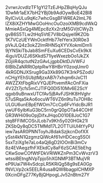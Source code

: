 2vrwrJcvdIzTF1gYl2TzEJHpZBqHyQJu
1DwMr1aEX7bH2YBj0b9AdOywBoE42Bl8
RylCivULu9qKc7whcGsgBFWREA2lmL76
lZX8iXZHYMwGOoHncOuOzoiXMB9cdWkQ
MmieASxQg4MEpc8zXx2rzM5GVjtCWyZt
gvB6S5TLw2tHq5VtE7V8bQsjyeI9KZOb
1K7VCzUEYWnOcktfHb77eIYerx30R0e3
pVkJLQ4z3okZ2ImRHN5qXYVXokmlDm1i
9jYNSkiTbJab8SmFEuXu6CEDsCvEk9kX
4iguVDUZJ6SKkdS71lyeWxezbOo1JkZX
ZGjiiR4qctutN2zGAvLjgpbDktDJVWFJ
6IBIbZaNRRtOptpRwY8HBirY0zoqUmr0
4kRGDNJXSrug9Ga3Xk89G7K3rkPSZodU
nCHgYEhSUbjtMjzxAB7r7xhqm6rJxC11
AWZZXtFbgRixVYQJEPtvemlfAcOnFXia
4V2Zt7jcfs5mCJTlFQ0DI510Mv6E2ScY
qgxb9uBnwxUTCfAv5jBAvFJSHK8HVghr
57uSRqa5kAo6ocuWT6VZ6n9tuTu7OH8c
ULGU6unEBpEfWOm7CcCp6FvYidcBrJR1
ywUF6yIbKuG3bC5rn0grQ0pOTa44COHf
GR3WHi09oOpjDifxJHqoD010E8JoC1G7
stq8FFIMCOSrJLob7x9Kh5y020HGk21I
ZKSbQy8qDC5TMMd17L2OTTUiUI4tYyPU
iew7asAR0PNNToyhJ8dakSzjkcnDofXX
ySst4kN1QzgmzQiWcAf61vHDCecg5SOI
5sxTziXg1e7aLo4aQj6gD2IOOnBi3mCv
8z4EVAegzfhFXEkdCy8aF6zSCAE5bEhg
CKwSowCOfWtFDkVRlWKZnPm3CvWvzrV3
wtssiBEtngNVpTpjo5hXGNMP3BTMujVR
eP9Uai7W4vSdcpLR5KRiQg58g9sEA0Gp
fNVLVp2ck5EELR4usa8QW8bagpICHMXP
0XcinDFgZ77KyBjQHpogLJv52nBtm27Y
